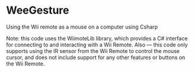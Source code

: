 # WeeGesture
Using the Wii remote as a mouse on a computer using Csharp

Note: this code uses the WiimoteLib library, 
which provides a C# interface for connecting 
to and interacting with a Wii Remote. 
Also — this code only supports using 
the IR sensor from the Wii Remote to control
the mouse cursor, and does not include support for
any other features or buttons on the Wii Remote.
